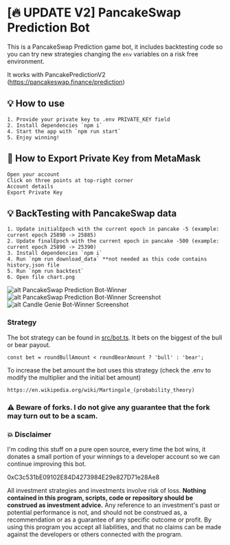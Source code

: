 # [🔥 UPDATE V2] PancakeSwap Prediction Bot

This is a PancakeSwap Prediction game bot, it includes backtesting code so you can try new strategies changing the `env` variables on a risk free environment.

It works with PancakePredictionV2 (https://pancakeswap.finance/prediction)

## 💡 How to use

```
1. Provide your private key to .env PRIVATE_KEY field
2. Install dependencies `npm i`
4. Start the app with `npm run start`
5. Enjoy winning!
```

## 🦊 How to Export Private Key from MetaMask
````
Open your account
Click on three points at top-right corner
Account details
Export Private Key
````

## 💡 BackTesting with PancakeSwap data

````
1. Update initialEpoch with the current epoch in pancake -5 (example: current epoch 25890 -> 25885)
2. Update finalEpoch with the current epoch in pancake -500 (example: current epoch 25890 -> 25390)
3. Install dependencies `npm i`
4. Run `npm run download_data` **not needed as this code contains history.json file
5. Run `npm run backtest` 
6. Open file chart.png
````

![alt PancakeSwap Prediction Bot-Winner](images/ppw-image.png)
![alt PancakeSwap Prediction Bot-Winner Screenshot](images/ppw-image-2.png)
![alt Candle Genie Bot-Winner Screenshot](images/ppw-image-3.png)


### Strategy

The bot strategy can be found in [src/bot.ts](https://github.com/xBidi/PancakeSwapBot/blob/main/src/bot.ts#L73). It bets on the biggest of the bull or bear payout.

`const bet = roundBullAmount < roundBearAmount ? 'bull' : 'bear';`

To increase the bet amount the bot uses this strategy (check the .env to modify the multiplier and the initial bet amount)

`https://en.wikipedia.org/wiki/Martingale_(probability_theory)`

### ⚠️ Beware of forks. I do not give any guarantee that the fork may turn out to be a scam.

### 💥 Disclaimer

I'm coding this stuff on a pure open source, every time the bot wins, it donates a small portion of your winnings to a developer account so we can continue improving this bot.

0xC3c531bE09102E84D4273984E29e827D71e28Ae8

All investment strategies and investments involve risk of loss.
**Nothing contained in this program, scripts, code or repository should be construed as investment advice.**
Any reference to an investment's past or potential performance is not, and should not be construed as, a recommendation
or as a guarantee of any specific outcome or profit. By using this program you accept all liabilities, and that no
claims can be made against the developers or others connected with the program.


